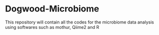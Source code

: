 # Dogwood-Microbiome
This repository will contain all the codes for the microbiome data analysis using softwares such as mothur, Qiime2 and R
